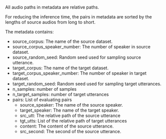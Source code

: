 All audio paths in metadata are relative paths.

For reducing the inference time, the pairs in metadata are sorted by the lengths of source audios from long to short.

The metadata contains:
- source_corpus: The name of the source dataset.
- source_corpus_speaker_number: The number of speaker in source dataset.
- source_random_seed: Random seed used for sampling source utterance.
- target_corpus: The name of the target dataset.
- target_corpus_speaker_number: The number of speaker in target dataset.
- target_random_seed: Random seed used for sampling target utterances.
- n_samples: number of samples
- n_target_samples: number of target utterances
- pairs: List of evaluating pairs
  - source_speaker: The name of the source speaker.
  - target_speaker: The name of the target speaker.
  - src_utt: The relative path of the source utterance
  - tgt_utts: List of the relative path of target utterances
  - content: The content of the source utterance.
  - src_second: The second of the source utterance.